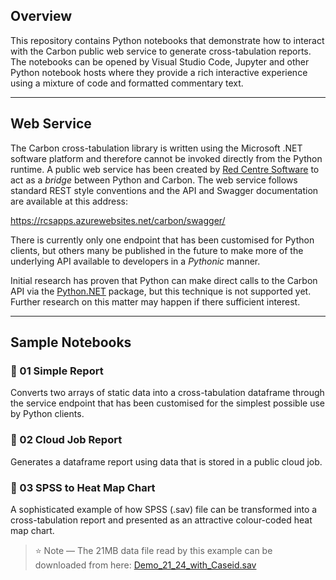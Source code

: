 ﻿## Overview

This repository contains Python notebooks that demonstrate how to interact with the Carbon public web service to generate cross-tabulation reports. The notebooks can be opened by Visual Studio Code, Jupyter and other Python notebook hosts where they provide a rich interactive experience using a mixture of code and formatted commentary text.

---

## Web Service

The Carbon cross-tabulation library is written using the Microsoft .NET software platform and therefore cannot be invoked directly from the Python runtime. A public web service has been created by [Red Centre Software][rcs] to act as a *bridge* between Python and Carbon. The web service follows standard REST style conventions and the API and Swagger documentation are available at this address:

<https://rcsapps.azurewebsites.net/carbon/swagger/>

There is currently only one endpoint that has been customised for Python clients, but others many be published in the future to make more of the underlying API available to developers in a *Pythonic* manner.

Initial research has proven that Python can make direct calls to the Carbon API via the [Python.NET][pynet] package, but this technique is not supported yet. Further research on this matter may happen if there sufficient interest.

---

## Sample Notebooks

### :blue_book: 01 Simple Report

Converts two arrays of static data into a cross-tabulation dataframe through the service endpoint that has been customised for the simplest possible use by Python clients.

### :blue_book: 02 Cloud Job Report

Generates a dataframe report using data that is stored in a public cloud job.

### :blue_book: 03 SPSS to Heat Map Chart

A sophisticated example of how SPSS (.sav) file can be transformed into a cross-tabulation report and presented as an attractive colour-coded heat map chart.

> :star: Note &mdash; The 21MB data file read by this example can be downloaded from here: [Demo_21_24_with_Caseid.sav][sav]

[dotnet]: https://en.wikipedia.org/wiki/.NET
[rcs]: https://www.redcentresoftware.com/
[pynet]: http://pythonnet.github.io/
[sav]: https://systemrcs.blob.core.windows.net/download/Demo_21_24_with_Caseid.sav
